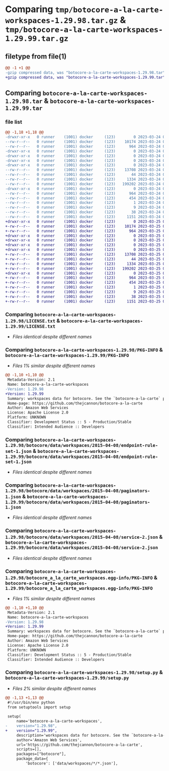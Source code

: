 # Comparing `tmp/botocore-a-la-carte-workspaces-1.29.98.tar.gz` & `tmp/botocore-a-la-carte-workspaces-1.29.99.tar.gz`

## filetype from file(1)

```diff
@@ -1 +1 @@
-gzip compressed data, was "botocore-a-la-carte-workspaces-1.29.98.tar", last modified: Fri Mar 24 01:24:47 2023, max compression
+gzip compressed data, was "botocore-a-la-carte-workspaces-1.29.99.tar", last modified: Sat Mar 25 01:23:16 2023, max compression
```

## Comparing `botocore-a-la-carte-workspaces-1.29.98.tar` & `botocore-a-la-carte-workspaces-1.29.99.tar`

### file list

```diff
@@ -1,18 +1,18 @@
-drwxr-xr-x   0 runner    (1001) docker     (123)        0 2023-03-24 01:24:47.046207 botocore-a-la-carte-workspaces-1.29.98/
--rw-r--r--   0 runner    (1001) docker     (123)    10174 2023-03-24 01:24:46.000000 botocore-a-la-carte-workspaces-1.29.98/LICENSE.txt
--rw-r--r--   0 runner    (1001) docker     (123)      964 2023-03-24 01:24:47.046207 botocore-a-la-carte-workspaces-1.29.98/PKG-INFO
-drwxr-xr-x   0 runner    (1001) docker     (123)        0 2023-03-24 01:24:47.042207 botocore-a-la-carte-workspaces-1.29.98/botocore/
-drwxr-xr-x   0 runner    (1001) docker     (123)        0 2023-03-24 01:24:47.042207 botocore-a-la-carte-workspaces-1.29.98/botocore/data/
-drwxr-xr-x   0 runner    (1001) docker     (123)        0 2023-03-24 01:24:47.042207 botocore-a-la-carte-workspaces-1.29.98/botocore/data/workspaces/
-drwxr-xr-x   0 runner    (1001) docker     (123)        0 2023-03-24 01:24:47.042207 botocore-a-la-carte-workspaces-1.29.98/botocore/data/workspaces/2015-04-08/
--rw-r--r--   0 runner    (1001) docker     (123)    13708 2023-03-24 01:23:57.000000 botocore-a-la-carte-workspaces-1.29.98/botocore/data/workspaces/2015-04-08/endpoint-rule-set-1.json
--rw-r--r--   0 runner    (1001) docker     (123)       44 2023-03-24 01:23:57.000000 botocore-a-la-carte-workspaces-1.29.98/botocore/data/workspaces/2015-04-08/examples-1.json
--rw-r--r--   0 runner    (1001) docker     (123)     1334 2023-03-24 01:23:57.000000 botocore-a-la-carte-workspaces-1.29.98/botocore/data/workspaces/2015-04-08/paginators-1.json
--rw-r--r--   0 runner    (1001) docker     (123)   199202 2023-03-24 01:23:57.000000 botocore-a-la-carte-workspaces-1.29.98/botocore/data/workspaces/2015-04-08/service-2.json
-drwxr-xr-x   0 runner    (1001) docker     (123)        0 2023-03-24 01:24:47.046207 botocore-a-la-carte-workspaces-1.29.98/botocore_a_la_carte_workspaces.egg-info/
--rw-r--r--   0 runner    (1001) docker     (123)      964 2023-03-24 01:24:47.000000 botocore-a-la-carte-workspaces-1.29.98/botocore_a_la_carte_workspaces.egg-info/PKG-INFO
--rw-r--r--   0 runner    (1001) docker     (123)      454 2023-03-24 01:24:47.000000 botocore-a-la-carte-workspaces-1.29.98/botocore_a_la_carte_workspaces.egg-info/SOURCES.txt
--rw-r--r--   0 runner    (1001) docker     (123)        1 2023-03-24 01:24:47.000000 botocore-a-la-carte-workspaces-1.29.98/botocore_a_la_carte_workspaces.egg-info/dependency_links.txt
--rw-r--r--   0 runner    (1001) docker     (123)        9 2023-03-24 01:24:47.000000 botocore-a-la-carte-workspaces-1.29.98/botocore_a_la_carte_workspaces.egg-info/top_level.txt
--rw-r--r--   0 runner    (1001) docker     (123)       38 2023-03-24 01:24:47.046207 botocore-a-la-carte-workspaces-1.29.98/setup.cfg
--rw-r--r--   0 runner    (1001) docker     (123)     1151 2023-03-24 01:24:46.000000 botocore-a-la-carte-workspaces-1.29.98/setup.py
+drwxr-xr-x   0 runner    (1001) docker     (123)        0 2023-03-25 01:23:16.933425 botocore-a-la-carte-workspaces-1.29.99/
+-rw-r--r--   0 runner    (1001) docker     (123)    10174 2023-03-25 01:23:16.000000 botocore-a-la-carte-workspaces-1.29.99/LICENSE.txt
+-rw-r--r--   0 runner    (1001) docker     (123)      964 2023-03-25 01:23:16.933425 botocore-a-la-carte-workspaces-1.29.99/PKG-INFO
+drwxr-xr-x   0 runner    (1001) docker     (123)        0 2023-03-25 01:23:16.929425 botocore-a-la-carte-workspaces-1.29.99/botocore/
+drwxr-xr-x   0 runner    (1001) docker     (123)        0 2023-03-25 01:23:16.929425 botocore-a-la-carte-workspaces-1.29.99/botocore/data/
+drwxr-xr-x   0 runner    (1001) docker     (123)        0 2023-03-25 01:23:16.929425 botocore-a-la-carte-workspaces-1.29.99/botocore/data/workspaces/
+drwxr-xr-x   0 runner    (1001) docker     (123)        0 2023-03-25 01:23:16.933425 botocore-a-la-carte-workspaces-1.29.99/botocore/data/workspaces/2015-04-08/
+-rw-r--r--   0 runner    (1001) docker     (123)    13708 2023-03-25 01:22:12.000000 botocore-a-la-carte-workspaces-1.29.99/botocore/data/workspaces/2015-04-08/endpoint-rule-set-1.json
+-rw-r--r--   0 runner    (1001) docker     (123)       44 2023-03-25 01:22:12.000000 botocore-a-la-carte-workspaces-1.29.99/botocore/data/workspaces/2015-04-08/examples-1.json
+-rw-r--r--   0 runner    (1001) docker     (123)     1334 2023-03-25 01:22:12.000000 botocore-a-la-carte-workspaces-1.29.99/botocore/data/workspaces/2015-04-08/paginators-1.json
+-rw-r--r--   0 runner    (1001) docker     (123)   199202 2023-03-25 01:22:12.000000 botocore-a-la-carte-workspaces-1.29.99/botocore/data/workspaces/2015-04-08/service-2.json
+drwxr-xr-x   0 runner    (1001) docker     (123)        0 2023-03-25 01:23:16.933425 botocore-a-la-carte-workspaces-1.29.99/botocore_a_la_carte_workspaces.egg-info/
+-rw-r--r--   0 runner    (1001) docker     (123)      964 2023-03-25 01:23:16.000000 botocore-a-la-carte-workspaces-1.29.99/botocore_a_la_carte_workspaces.egg-info/PKG-INFO
+-rw-r--r--   0 runner    (1001) docker     (123)      454 2023-03-25 01:23:16.000000 botocore-a-la-carte-workspaces-1.29.99/botocore_a_la_carte_workspaces.egg-info/SOURCES.txt
+-rw-r--r--   0 runner    (1001) docker     (123)        1 2023-03-25 01:23:16.000000 botocore-a-la-carte-workspaces-1.29.99/botocore_a_la_carte_workspaces.egg-info/dependency_links.txt
+-rw-r--r--   0 runner    (1001) docker     (123)        9 2023-03-25 01:23:16.000000 botocore-a-la-carte-workspaces-1.29.99/botocore_a_la_carte_workspaces.egg-info/top_level.txt
+-rw-r--r--   0 runner    (1001) docker     (123)       38 2023-03-25 01:23:16.933425 botocore-a-la-carte-workspaces-1.29.99/setup.cfg
+-rw-r--r--   0 runner    (1001) docker     (123)     1151 2023-03-25 01:23:16.000000 botocore-a-la-carte-workspaces-1.29.99/setup.py
```

### Comparing `botocore-a-la-carte-workspaces-1.29.98/LICENSE.txt` & `botocore-a-la-carte-workspaces-1.29.99/LICENSE.txt`

 * *Files identical despite different names*

### Comparing `botocore-a-la-carte-workspaces-1.29.98/PKG-INFO` & `botocore-a-la-carte-workspaces-1.29.99/PKG-INFO`

 * *Files 1% similar despite different names*

```diff
@@ -1,10 +1,10 @@
 Metadata-Version: 2.1
 Name: botocore-a-la-carte-workspaces
-Version: 1.29.98
+Version: 1.29.99
 Summary: workspaces data for botocore. See the `botocore-a-la-carte` package for more info.
 Home-page: https://github.com/thejcannon/botocore-a-la-carte
 Author: Amazon Web Services
 License: Apache License 2.0
 Platform: UNKNOWN
 Classifier: Development Status :: 5 - Production/Stable
 Classifier: Intended Audience :: Developers
```

### Comparing `botocore-a-la-carte-workspaces-1.29.98/botocore/data/workspaces/2015-04-08/endpoint-rule-set-1.json` & `botocore-a-la-carte-workspaces-1.29.99/botocore/data/workspaces/2015-04-08/endpoint-rule-set-1.json`

 * *Files identical despite different names*

### Comparing `botocore-a-la-carte-workspaces-1.29.98/botocore/data/workspaces/2015-04-08/paginators-1.json` & `botocore-a-la-carte-workspaces-1.29.99/botocore/data/workspaces/2015-04-08/paginators-1.json`

 * *Files identical despite different names*

### Comparing `botocore-a-la-carte-workspaces-1.29.98/botocore/data/workspaces/2015-04-08/service-2.json` & `botocore-a-la-carte-workspaces-1.29.99/botocore/data/workspaces/2015-04-08/service-2.json`

 * *Files identical despite different names*

### Comparing `botocore-a-la-carte-workspaces-1.29.98/botocore_a_la_carte_workspaces.egg-info/PKG-INFO` & `botocore-a-la-carte-workspaces-1.29.99/botocore_a_la_carte_workspaces.egg-info/PKG-INFO`

 * *Files 1% similar despite different names*

```diff
@@ -1,10 +1,10 @@
 Metadata-Version: 2.1
 Name: botocore-a-la-carte-workspaces
-Version: 1.29.98
+Version: 1.29.99
 Summary: workspaces data for botocore. See the `botocore-a-la-carte` package for more info.
 Home-page: https://github.com/thejcannon/botocore-a-la-carte
 Author: Amazon Web Services
 License: Apache License 2.0
 Platform: UNKNOWN
 Classifier: Development Status :: 5 - Production/Stable
 Classifier: Intended Audience :: Developers
```

### Comparing `botocore-a-la-carte-workspaces-1.29.98/setup.py` & `botocore-a-la-carte-workspaces-1.29.99/setup.py`

 * *Files 2% similar despite different names*

```diff
@@ -1,13 +1,13 @@
 #!/usr/bin/env python
 from setuptools import setup
 
 setup(
     name='botocore-a-la-carte-workspaces',
-    version="1.29.98",
+    version="1.29.99",
     description='workspaces data for botocore. See the `botocore-a-la-carte` package for more info.',
     author='Amazon Web Services',
     url='https://github.com/thejcannon/botocore-a-la-carte',
     scripts=[],
     packages=["botocore"],
     package_data={
         'botocore': ['data/workspaces/*/*.json'],
```

